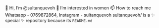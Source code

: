 👋 Hi, I’m @sultanquevoh
👀 I’m interested in women
📫 How to reach me Whatsapp - 0769872864,  Instagram - sultanquevoh
sultanquevoh/ is a ✨ special ✨ repository because its `README.md`
